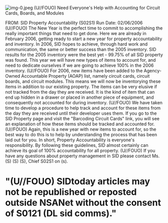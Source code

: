 ![img-0.jpeg](img-0.jpeg)
(U//FOUO) Need Everyone's Help with Accounting for Circuit Cards, Boards, and Modules

FROM: SID Property Accountability (S02S1)
Run Date: 02/06/2006
(U//FOUO) The New Year is the perfect time to commit to accomplishing the really important things that need to get done. Here we are already in February 2006, getting ready to start a new year for property accountability and inventory. In 2006, SID hopes to achieve, through hard work and communication, the same or better success than the 2005 inventory. SID results for the 2005 inventory were the best yet - 99.75\% of all SID property was found. This year we will have new types of items to account for, and need to dedicate ourselves if we are going to achieve $100 \%$ in the 2006 inventory.
(U//FOUO) For 2006, new items have been added to the Agency-Owned Accountable Property (AOAP) list, namely circuit cards, circuit boards, and circuit modules. This means we will now be inventorying these items in addition to our existing property. The items can be very elusive if not tracked from the day they are received. It is the kind of item that can end up hidden in a drawer or placed in another piece of equipment, and consequently not accounted for during inventory.
(U//FOUO) We have taken time to develop a procedure to help track and account for these items from the day they are received until their developer uses them. If you go to the SID Property page and visit the "Barcoding Circuit Cards" link, you will see an explanation of how these items should be tracked and accounted for.
(U//FOUO) Again, this is a new year with new items to account for, so the best way to do this is to help by understanding the process that has been laid out for you. In short, Property Accountability is everyone's responsibility. By following these guidelines, SID almost certainly can achieve its goal of $100 \%$ accountability for all property.
(U//FOUO) If you have any questions about property management in SID please contact Ms. (S) (S) (S), Chief S02S1 on (s).

# "(U//FOUO) SIDtoday articles may not be republished or reposted outside NSANet without the consent of S0121 (DL sid comms)."

